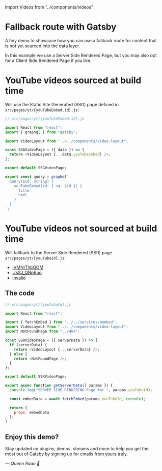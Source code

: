 import Videos from "../components/videos"

# Fallback route with Gatsby

A tiny demo to showcase how you can use a fallback route for content that is not yet sourced into the data layer.

In this example we use a Server Side Rendered Page, but you may also opt for a Client Side Rendered Page if you like.

# YouTube videos sourced at build time

Will use the Static Site Generated (SSG) page defined in `src/pages/yt/{youTubeEmbed.id}.js`:

<Videos />

```js
// src/pages/yt/{youTubeEmbed.id}.js

import React from "react";
import { graphql } from "gatsby";

import VideoLayout from "../../components/video-layout";

const SSGVideoPage = ({ data }) => {
  return <VideoLayout {...data.youTubeEmbed} />;
};

export default SSGVideoPage;

export const query = graphql`
  query($id: String) {
    youTubeEmbed(id: { eq: $id }) {
      title
      html
    }
  }
`;
```

# YouTube videos not sourced at build time

Will fallback to the Server Side Rendered (SSR) page `src/pages/yt/[youTubeId].js`:

- [lVMNrThbQOM](/yt/lVMNrThbQOM)
- [UsSJ_QNp6uo](/yt/UsSJ_QNp6uo)
- [invalid](/yt/invalid)

## The code

```js
// src/pages/yt/[youTubeId].js

import React from "react";

import { fetchEmbed } from "../../services/oembed";
import VideoLayout from "../../components/video-layout";
import NotFoundPage from "../404";

const SSRVideoPage = ({ serverData }) => {
  if (serverData) {
    return <VideoLayout {...serverData} />;
  } else {
    return <NotFoundPage />;
  }
};

export default SSRVideoPage;

export async function getServerData({ params }) {
  console.log("SERVER SIDE RENDERING Page for ", params.youTubeId);

  const embedData = await fetchEmbed(params.youTubeId, console);

  return {
    props: embedData
  };
}
```

## Enjoy this demo?

Stay updated on plugins, demos, streams and more to help you get the most out of Gatsby by signing up for emails [from yours truly](https://queen.raae.codes/emails/?utm_source=demo&utm_campaign=demo-fallback-routes).

<cite>— Queen Raae 👑</cite>
